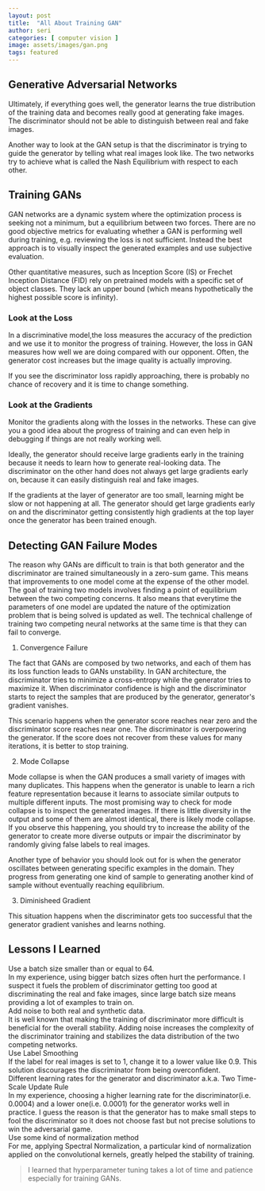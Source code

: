 ```yaml
---
layout: post
title:  "All About Training GAN"
author: seri
categories: [ computer vision ]
image: assets/images/gan.png
tags: featured
---
```


<h2> Generative Adversarial Networks </h2>

Ultimately, if everything goes well, the generator learns the true distribution of the training data and becomes really good at generating fake images. The discriminator should not be able to distinguish between real and fake images. 

Another way to look at the GAN setup is that the discriminator is trying to guide the generator by telling what real images look like. The two networks try to achieve what is called the Nash Equilibrium with respect to each other. 

<h2> Training GANs </h2>

GAN networks are a dynamic system where the optimization process is seeking not a minimum, but a equilibrium between two forces. There are no good objective metrics for evaluating whether a GAN is performing well during training, e.g. reviewing the loss is not sufficient. Instead the best approach is to visually inspect the generated examples and use subjective evaluation. 

Other quantitative measures, such as Inception Score (IS) or Frechet Inception Distance (FID) rely on pretrained models with a specific set of object classes. They lack an upper bound (which means hypothetically the highest possible score is infinity).

<h3> Look at the Loss </h3>

In a discriminative model,the loss measures the accuracy of the prediction and we use it to monitor the progress of training. However, the loss in GAN measures how well we are doing compared with our opponent. Often, the generator cost increases but the image quality is actually improving. 


If you see the discriminator loss rapidly approaching, there is probably no chance of recovery and it is time to change something.

<h3> Look at the Gradients </h3>
Monitor the gradients along with the losses in the networks. These can give you a good idea about the progress of training and can even help in debugging if things are not really working well. 

Ideally, the generator should receive large gradients early in the training because it needs to learn how to generate real-looking data. The discriminator on the other hand does not always get large gradients early on, because it can easily distinguish real and fake images. 

If the gradients at the layer of generator are too small, learning might be slow or not happening at all. The generator should get large gradients early on and the discriminator getting consistently high gradients at the top layer once the generator has been trained enough. 


<h2> Detecting GAN Failure Modes </h2> 
The reason why GANs are difficult to train is that both generator and the discriminator are trained simultaneously in a zero-sum game. This means that improvements to one model come at the expense of the other model. 
The goal of training two models involves finding a point of equilibrium between the two competing concerns. It also means that everytime the parameters of one model are updated the nature of the optimization problem that is being solved is updated as well. The technical challenge of training two competing neural networks at the same time is that they can fail to converge. 

1. Convergence Failure
<div class="indent"> The fact that GANs are composed by two networks, and each of them has its loss function leads to GANs unstability. In GAN architecture, the discriminator tries to minimize a cross-entropy while the generator tries to maximize it. When discriminator confidence is high and the discriminator starts to reject the samples that are produced by the generator, generator's gradient vanishes. 

This scenario happens when the generator score reaches near zero and the discriminator score reaches near one. The discriminator is overpowering the generator. If the score does not recover from these values for many iterations, it is better to stop training. </div>

2. Mode Collapse
<div class="indent"> Mode collapse is when the GAN produces a small variety of images with many duplicates. This happens when the generator is unable to learn a rich feature representation because  it learns to associate similar outputs to multiple different inputs. The most promising way to check for mode collapse is to inspect the generated images. If there is little diversity in the output and some of them are almost identical, there is likely mode collapse. If you observe this happening, you should try to increase the ability of the generator to create more diverse outputs or impair the discriminator by randomly giving false labels to real images.

Another type of behavior you should look out for is when the generator oscillates between generating specific examples in the domain. They progress from generating one kind of sample to generating another kind of sample without eventually reaching equilibrium.
</div>

3. Diminisheed Gradient
<div class="indent"> This situation happens when the discriminator gets too successful that the generator gradient vanishes and learns nothing.

<!--more-->
<h2> Lessons I Learned </h2>
<div class="theorem"> Use a batch size smaller than or equal to 64.</div>
<div class="indent"> In my experience, using bigger batch sizes often hurt the performance. I suspect it fuels the problem of discriminator getting too good at discriminating the real and fake images, since large batch size means providing a lot of examples to train on. </div>

<div class="theorem"> Add noise to both real and synthetic data. </div>
<div class="indent"> It is well known that making the training of discriminator more difficult is beneficial for the overall stability. Adding noise increases the complexity of the discriminator training and stabilizes the data distribution of the two competing networks. </div>

<div class="theorem"> Use Label Smoothing </div>
<div class="indent"> If the label for real images is set to 1, change it to a lower value like 0.9. This solution discourages the discriminator from being overconfident. </div>

<div class="theorem"> Different learning rates for the generator and discriminator a.k.a. Two Time-Scale Update Rule </div>
<div class="indent"> In my experience, choosing a higher learning rate for the discriminator(i.e. 0.0004) and a lower one(i.e. 0.0001) for the generator works well in practice. I guess the reason is that the generator has to make small steps to fool the discriminator so it does not choose fast but not precise solutions to win the adversarial game. </div>

<div class="theorem"> Use some kind of normalization method </div>
<div class="indent"> For me, applying Spectral Normalization, a particular kind of normalization applied on the convolutional kernels, greatly helped the stability of training.</div>

<blockquote> I learned that hyperparameter tuning takes a lot of time and patience especially for training GANs. </blockquote>



